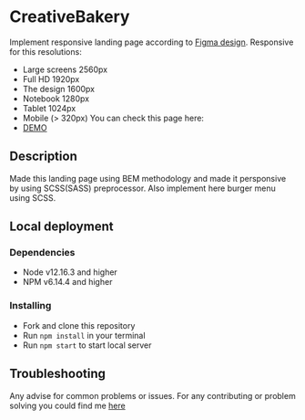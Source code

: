 # CreativeBakery

Implement responsive landing page according to [Figma design](https://www.figma.com/file/zIi6yfSpSIV4dnTzwaXSjt/Bakerlab?node-id=0%3A1). Responsive for this resolutions:

* Large screens 2560px
* Full HD 1920px
* The design 1600px
* Notebook 1280px
* Tablet 1024px
* Mobile (> 320px)
You can check this page here:
* [DEMO](https://bogdandobak.github.io/CreativeBakery/index.html)

## Description

Made this landing page using BEM methodology and made it persponsive by using SCSS(SASS) preprocessor. Also implement here burger menu using SCSS.

## Local deployment

### Dependencies

* Node v12.16.3 and higher
* NPM v6.14.4 and higher

### Installing

* Fork and clone this repository
* Run `npm install` in your terminal
* Run `npm start` to start local server

## Troubleshooting

Any advise for common problems or issues. For any contributing or problem solving you could find me [here](https://www.linkedin.com/in/bohdan-dobak-6a31a7198/)
